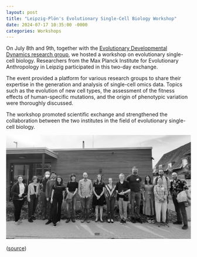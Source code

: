 ```yaml
---
layout: post
title: "Leipzig-Plön's Evolutionary Single-Cell Biology Workshop"
date: 2024-07-17 10:35:00 -0000
categories: Workshops
---
```


On July 8th and 9th, together with the [Evolutionary Developmental Dynamics research group](https://www.evolbio.mpg.de/evodevodynamics), we hosted a workshop on evolutionary single-cell biology.
Researchers from the Max Planck Institute for Evolutionary Anthropology in Leipzig participated in this two-day exchange.

The event provided a platform for various research groups to share their expertise in the generation and analysis of single-cell omics data. Topics such as the evolution of new cell types, the assessment of the fitness effects of human-specific mutations, and the origin of phenotypic variation were thoroughly discussed.

The workshop promoted scientific exchange and strengthened the collaboration between the two institutes in the field of evolutionary single-cell biology.

![2024's workshop on Evolutionary Single-Cell Biology](/Pictures/2024-07-09-EvoSingleCell-BW.png)

([source](https://www.evolbio.mpg.de/3770818/workshop-on-evolutionary-single-cell-biology))
